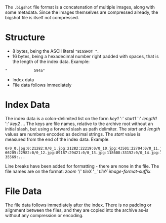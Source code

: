 The `.bigshot` file format is a concatenation of multiple images, along with some metadata. Since the images themselves are compressed already, the bigshot file is itself not compressed.

# Structure #

  * 8 bytes, being the ASCII literal `"BIGSHOT "`.
  * 16 bytes, being a hexadecimal number right padded with spaces, that is the length of the index data. Example:
```
"            594a"
```
  * Index data
  * File data follows immediately

# Index Data #

The index data is a colon-delimited list on the form _key1_ ':' _start1_ ':' _length1_ ':' _key2_ ... The keys are file names, relative to the archive root without an initial slash, but using a forward slash as path delimiter. The _start_ and _length_ values are numbers encoded as decimal strings. The _start_ value is measured from the end of the index data. Example:

```
0/0_0.jpg:0:21282:0/0_1.jpg:21282:22219:0/0_10.jpg:43501:22704:0/0_11.jpg:
66205:22982:0/0_12.jpg:89187:29421:0/0_13.jpg:118608:33152:0/0_14.jpg:151760:
35569:...
```

Line breaks have been added for formatting - there are none in the file. The file names are on the format: _zoom_ '/' _tileX_ '`_`' _tileY_ _image-format-suffix_.

# File Data #

The file data follows immediately after the index. There is no padding or alignment between the files, and they are copied into the archive as-is without any compression or encoding.
